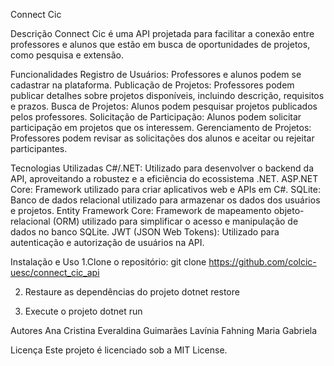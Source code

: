 Connect Cic

Descrição
Connect Cic é uma API projetada para facilitar a conexão entre professores e alunos que estão em busca de oportunidades de projetos, como pesquisa e extensão. 

Funcionalidades
Registro de Usuários: Professores e alunos podem se cadastrar na plataforma.
Publicação de Projetos: Professores podem publicar detalhes sobre projetos disponíveis, incluindo descrição, requisitos e prazos.
Busca de Projetos: Alunos podem pesquisar projetos publicados pelos professores.
Solicitação de Participação: Alunos podem solicitar participação em projetos que os interessem.
Gerenciamento de Projetos: Professores podem revisar as solicitações dos alunos e aceitar ou rejeitar participantes.

Tecnologias Utilizadas
C#/.NET: Utilizado para desenvolver o backend da API, aproveitando a robustez e a eficiência do ecossistema .NET.
ASP.NET Core: Framework utilizado para criar aplicativos web e APIs em C#.
SQLite: Banco de dados relacional utilizado para armazenar os dados dos usuários e projetos. 
Entity Framework Core: Framework de mapeamento objeto-relacional (ORM) utilizado para simplificar o acesso e manipulação de dados no banco SQLite.
JWT (JSON Web Tokens): Utilizado para autenticação e autorização de usuários na API.

Instalação e Uso
1.Clone o repositório:
 git clone https://github.com/colcic-uesc/connect_cic_api
 
2. Restaure as dependências do projeto
dotnet restore

3. Execute o projeto
dotnet run

Autores
Ana Cristina
Everaldina Guimarães
Lavínia Fahning
Maria Gabriela

Licença
Este projeto é licenciado sob a MIT License.

